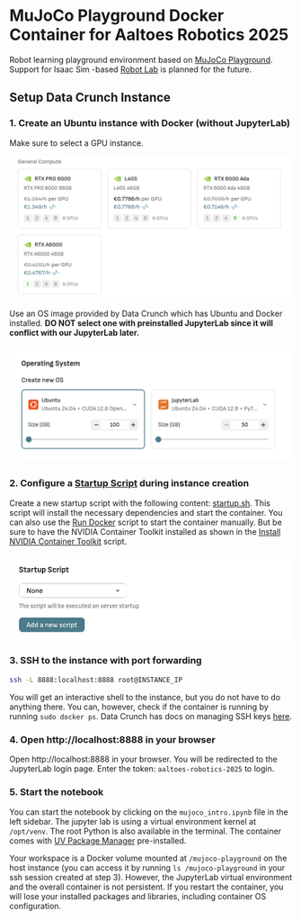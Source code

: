 # MuJoCo Playground Docker Container for Aaltoes Robotics 2025

Robot learning playground environment based on [MuJoCo Playground](https://github.com/google-deepmind/mujoco_playground). Support for Isaac Sim -based [Robot Lab](https://github.com/fan-ziqi/robot_lab) is planned for the future.

## Setup Data Crunch Instance

### 1. Create an Ubuntu instance with Docker (without JupyterLab)

Make sure to select a GPU instance.

![Select GPU](media/select-gpu.png)

Use an OS image provided by Data Crunch which has Ubuntu and Docker installed. **DO NOT select one with preinstalled JupyterLab since it will conflict with our JupyterLab later.**

![Select OS](media/select-os.png)

### 2. Configure a [Startup Script](scripts/startup.sh) during instance creation

Create a new startup script with the following content: [startup.sh](scripts/startup.sh). This script will install the necessary dependencies and start the container. You can also use the [Run Docker](scripts/run-docker.sh) script to start the container manually. But be sure to have the NVIDIA Container Toolkit installed as shown in the [Install NVIDIA Container Toolkit](scripts/install-nvidia-ctk.sh) script.

![Configure Startup Script](media/add-startup.png)

### 3. SSH to the instance with port forwarding

```bash
ssh -L 8888:localhost:8888 root@INSTANCE_IP
```

You will get an interactive shell to the instance, but you do not have to do anything there. You can, however, check if the container is running by running `sudo docker ps`. Data Crunch has docs on managing SSH keys [here](https://docs.datacrunch.io/cpu-and-gpu-instances/creating-an-ssh-key).

### 4. Open http://localhost:8888 in your browser

Open http://localhost:8888 in your browser. You will be redirected to the JupyterLab login page. Enter the token: `aaltoes-robotics-2025` to login.

### 5. Start the notebook

You can start the notebook by clicking on the `mujoco_intro.ipynb` file in the left sidebar. The jupyter lab is using a virtual environment kernel at `/opt/venv`. The root Python is also available in the terminal. The container comes with [UV Package Manager](https://docs.astral.sh/uv/) pre-installed.

Your workspace is a Docker volume mounted at `/mujoco-playground` on the host instance (you can access it by running `ls /mujoco-playground` in your ssh session created at step 3). However, the JupyterLab virtual environment and the overall container is not persistent. If you restart the container, you will lose your installed packages and libraries, including container OS configuration.
